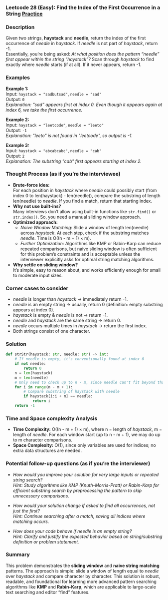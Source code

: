 ### Leetcode 28 (Easy): Find the Index of the First Occurrence in a String [Practice](https://leetcode.com/problems/find-the-index-of-the-first-occurrence-in-a-string)

### Description  
Given two strings, **haystack** and **needle**, return the index of the first occurrence of *needle* in *haystack*. If *needle* is not part of *haystack*, return -1.  
Essentially, you’re being asked: *At what position does the pattern “needle” first appear within the string “haystack”?* Scan through *haystack* to find exactly where *needle* starts (if at all). If it never appears, return -1.

### Examples  

**Example 1:**  
Input: `haystack = "sadbutsad"`, `needle = "sad"`  
Output: `0`  
*Explanation: “sad” appears first at index 0. Even though it appears again at index 6, we take the first occurrence.*  

**Example 2:**  
Input: `haystack = "leetcode"`, `needle = "leeto"`  
Output: `-1`  
*Explanation: "leeto" is not found in "leetcode", so output is -1.*  

**Example 3:**  
Input: `haystack = "abcabcabc"`, `needle = "cab"`  
Output: `2`  
*Explanation: The substring "cab" first appears starting at index 2.*  

### Thought Process (as if you’re the interviewee)  
- **Brute-force idea:**  
  For each position in *haystack* where *needle* could possibly start (from index 0 to len(haystack) - len(needle)), compare the substring of length len(needle) to *needle*. If you find a match, return that starting index.
- **Why not use built-ins?**  
  Many interviews don’t allow using built-in functions like `str.find()` or `str.index()`. So, you need a manual sliding window approach.
- **Optimized approach:**  
  - *Naive Window Matching*: Slide a window of length len(needle) across *haystack*. At each step, check if the substring matches *needle*. Time is O((n - m + 1) × m).
  - *Further Optimization*: Algorithms like KMP or Rabin-Karp can reduce repeated comparisons, but naive sliding window is often sufficient for this problem’s constraints and is acceptable unless the interviewer explicitly asks for optimal string matching algorithms.
- **Why settle on sliding window?**  
  It’s simple, easy to reason about, and works efficiently enough for small to moderate input sizes.

### Corner cases to consider  
- *needle* is longer than *haystack* → immediately return -1.
- *needle* is an empty string → usually, return 0 (definition: empty substring appears at index 0).
- *haystack* is empty & *needle* is not → return -1.
- *needle* and *haystack* are the same string → return 0.
- *needle* occurs multiple times in *haystack* → return the first index.
- Both strings consist of one character.

### Solution

```python
def strStr(haystack: str, needle: str) -> int:
    # If needle is empty, it's conventionally found at index 0
    if not needle:
        return 0
    n = len(haystack)
    m = len(needle)
    # Only need to check up to n - m, since needle can't fit beyond that
    for i in range(n - m + 1):
        # Compare substring of haystack with needle
        if haystack[i:i + m] == needle:
            return i
    return -1
```

### Time and Space complexity Analysis  

- **Time Complexity:** O((n - m + 1) × m), where n = length of *haystack*, m = length of *needle*. For each window start (up to n - m + 1), we may do up to m character comparisons.
- **Space Complexity:** O(1), since only variables are used for indices; no extra data structures are needed.

### Potential follow-up questions (as if you’re the interviewer)  

- *How would you improve your solution for very large inputs or repeated string search?*  
  *Hint: Study algorithms like KMP (Knuth-Morris-Pratt) or Rabin-Karp for efficient substring search by preprocessing the pattern to skip unnecessary comparisons.*

- *How would your solution change if asked to find all occurrences, not just the first?*  
  *Hint: Continue searching after a match, saving all indices where matching occurs.*

- *How does your code behave if needle is an empty string?*  
  *Hint: Clarify and justify the expected behavior based on string/substring definition or problem statement.*

### Summary
This problem demonstrates the **sliding window** and **naive string matching** patterns. The approach is simple: slide a window of length equal to *needle* over *haystack* and compare character by character. This solution is robust, readable, and foundational for learning more advanced pattern searching algorithms like **KMP** and **Rabin-Karp**, which are applicable to large-scale text searching and editor “find” features.